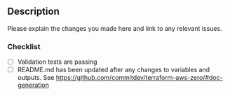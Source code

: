 ## Description

Please explain the changes you made here and link to any relevant issues.

### Checklist

- [ ] Validation tests are passing
- [ ] README.md has been updated after any changes to variables and outputs. See https://github.com/commitdev/terraform-aws-zero/#doc-generation
